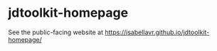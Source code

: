 # jdtoolkit-homepage
See the public-facing website at https://isabellavr.github.io/jdtoolkit-homepage/
